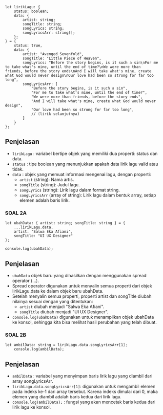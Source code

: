 ```
let lirikLagu: {
    status: boolean;
    data: {
        artist: string;
        songTitle: string;
        songLyrics: string;
        songLyricsArr: string[];
    };
} = {
    status: true,
    data: {
        artist: "Avenged Sevenfold",
        songTitle: "Little Piece of Heaven",
        songLyrics: "Before the story begins, is it such a sin\nFor me to take what's mine, until the end of time?\nWe were more than friends, before the story ends\nAnd I will take what's mine, create what God would never design\nOur love had been so strong for far too long",
        songLyricsArr: [
            "Before the story begins, is it such a sin",
            "For me to take what's mine, until the end of time?",
            "We were more than friends, before the story ends",
            "And I will take what's mine, create what God would never design",
            "Our love had been so strong for far too long",
            // (lirik selanjutnya)
        ]
    }
};
```
## Penjelasan
- `lirikLagu` : variabel bertipe objek yang memiliki dua properti: status dan data. 
- `status` : tipe boolean yang menunjukkan apakah data lirik lagu valid atau tidak. 
- `data` : objek yang memuat informasi mengenai lagu, dengan properti: 
  - `artist` (string): Nama artis. 
  - `songTitle` (string): Judul lagu. 
  - `songLyrics` (string): Lirik lagu dalam format string. 
  - `songLyricsArr` (array of string): Lirik lagu dalam bentuk array, setiap elemen adalah baris lirik.
 
### SOAL 2A
```
let ubahData: { artist: string; songTitle: string } = {
    ...lirikLagu.data,
    artist: "Salwa Eka Afiani",
    songTitle: "UI UX Designer"
};

console.log(ubahData);
```
## Penjelasan
- `ubahData` objek baru yang dihasilkan dengan menggunakan spread operator (...).
- Spread operator digunakan untuk menyalin semua properti dari objek lirikLagu.data ke dalam objek baru ubahData.
- Setelah menyalin semua properti, properti artist dan songTitle diubah nilainya sesuai dengan yang ditentukan:
  - `artist` diubah menjadi "Salwa Eka Afiani".
  - `songTitle` diubah menjadi "UI UX Designer".
- `console.log(ubahData)` digunakan untuk menampilkan objek ubahData ke konsol, sehingga kita bisa melihat hasil perubahan yang telah dibuat.

### SOAL 2B
```
let ambilData: string = lirikLagu.data.songLyricsArr[1];
    console.log(ambilData);
```
## Penjelasan
- `ambilData` : variabel yang menyimpan baris lirik lagu yang diambil dari array songLyricsArr.
- `lirikLagu.data.songLyricsArr[1]`:  digunakan untuk mengambil elemen pada indeks ke-1 dari array tersebut. Karena indeks dimulai dari 0, maka elemen yang diambil adalah baris kedua dari lirik lagu. 
- `console.log(ambilData);` : fungsi yang akan mencetak baris kedua dari lirik lagu ke konsol.





